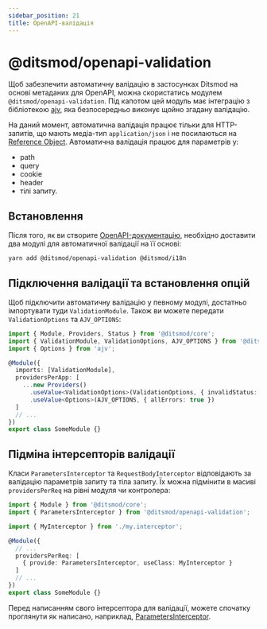 ```yaml
---
sidebar_position: 21
title: OpenAPI-валідація
---
```


# @ditsmod/openapi-validation

Щоб забезпечити автоматичну валідацію в застосунках Ditsmod на основі метаданих для OpenAPI, можна скористатись модулем `@ditsmod/openapi-validation`. Під капотом цей модуль має інтеграцію з бібліотекою [ajv][1], яка безпосередньо виконує щойно згадану валідацію.

На даний момент, автоматична валідація працює тільки для HTTP-запитів, що мають медіа-тип `application/json` і не посилаються на [Reference Object][3]. Автоматична валідація працює для параметрів у:
- path
- query
- cookie
- header
- тілі запиту.

## Встановлення

Після того, як ви створите [OpenAPI-документацію][2], необхідно доставити два модулі для автоматичної валідації на її основі:

```bash
yarn add @ditsmod/openapi-validation @ditsmod/i18n
```

## Підключення валідації та встановлення опцій

Щоб підключити автоматичну валідацію у певному модулі, достатньо імпортувати туди `ValidationModule`. Також ви можете передати `ValidationOptions` та `AJV_OPTIONS`:

```ts
import { Module, Providers, Status } from '@ditsmod/core';
import { ValidationModule, ValidationOptions, AJV_OPTIONS } from '@ditsmod/openapi-validation';
import { Options } from 'ajv';

@Module({
  imports: [ValidationModule],
  providersPerApp: [
    ...new Providers()
      .useValue<ValidationOptions>(ValidationOptions, { invalidStatus: Status.UNPROCESSABLE_ENTRY })
      .useValue<Options>(AJV_OPTIONS, { allErrors: true })
  ]
  // ...
})
export class SomeModule {}
```

## Підміна інтерсепторів валідації

Класи `ParametersInterceptor` та `RequestBodyInterceptor` відповідають за валідацію параметрів запиту та тіла запиту. Їх можна підмінити в масиві `providersPerReq` на рівні модуля чи контролера:

```ts
import { Module } from '@ditsmod/core';
import { ParametersInterceptor } from '@ditsmod/openapi-validation';

import { MyInterceptor } from './my.interceptor';

@Module({
  // ...
  providersPerReq: [
    { provide: ParametersInterceptor, useClass: MyInterceptor }
  ]
  // ...
})
export class SomeModule {}
```

Перед написанням свого інтерсептора для валідації, можете спочатку проглянути як написано, наприклад, [ParametersInterceptor][4].


[1]: https://ajv.js.org/guide/getting-started.html
[2]: /published-modules/openapi
[3]: https://github.com/OAI/OpenAPI-Specification/blob/main/versions/3.1.0.md#referenceObject
[4]: https://github.com/ditsmod/ditsmod/blob/main/packages/openapi-validation/src/parameters.interceptor.ts
